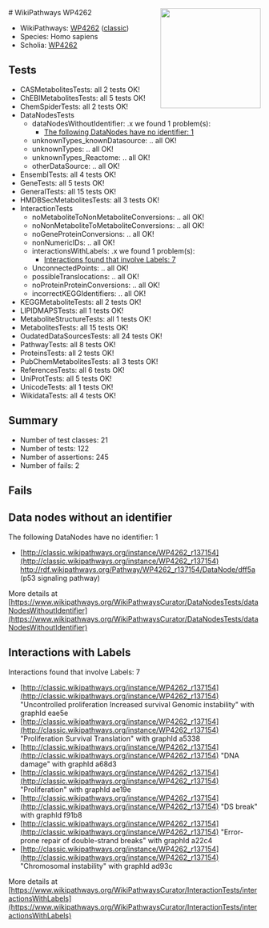 <img style="float: right; width: 200px" src="https://upload.wikimedia.org/wikipedia/commons/thumb/8/83/Wplogo_with_text_500.png/640px-Wplogo_with_text_500.png" />
# WikiPathways WP4262

* WikiPathways: [WP4262](https://wikipathways.org/pathways/WP4262) ([classic](https://classic.wikipathways.org/instance/WP4262))
* Species: Homo sapiens
* Scholia: [WP4262](https://scholia.toolforge.org/wikipathways/WP4262)
## Tests
* CASMetabolitesTests: all 2 tests OK!
* ChEBIMetabolitesTests: all 5 tests OK!
* ChemSpiderTests: all 2 tests OK!
* DataNodesTests
    * dataNodesWithoutIdentifier: .x we found 1 problem(s):
        * [The following DataNodes have no identifier: 1](#d2d32fa0)
    * unknownTypes_knownDatasource: .. all OK!
    * unknownTypes: .. all OK!
    * unknownTypes_Reactome: .. all OK!
    * otherDataSource: .. all OK!
* EnsemblTests: all 4 tests OK!
* GeneTests: all 5 tests OK!
* GeneralTests: all 15 tests OK!
* HMDBSecMetabolitesTests: all 3 tests OK!
* InteractionTests
    * noMetaboliteToNonMetaboliteConversions: .. all OK!
    * noNonMetaboliteToMetaboliteConversions: .. all OK!
    * noGeneProteinConversions: .. all OK!
    * nonNumericIDs: .. all OK!
    * interactionsWithLabels: .x we found 1 problem(s):
        * [Interactions found that involve Labels: 7](#630d267e)
    * UnconnectedPoints: .. all OK!
    * possibleTranslocations: .. all OK!
    * noProteinProteinConversions: .. all OK!
    * incorrectKEGGIdentifiers: .. all OK!
* KEGGMetaboliteTests: all 2 tests OK!
* LIPIDMAPSTests: all 1 tests OK!
* MetaboliteStructureTests: all 1 tests OK!
* MetabolitesTests: all 15 tests OK!
* OudatedDataSourcesTests: all 24 tests OK!
* PathwayTests: all 8 tests OK!
* ProteinsTests: all 2 tests OK!
* PubChemMetabolitesTests: all 3 tests OK!
* ReferencesTests: all 6 tests OK!
* UniProtTests: all 5 tests OK!
* UnicodeTests: all 1 tests OK!
* WikidataTests: all 4 tests OK!


## Summary

* Number of test classes: 21
* Number of tests: 122
* Number of assertions: 245
* Number of fails: 2

## Fails

<a name="d2d32fa0" />

## Data nodes without an identifier

The following DataNodes have no identifier: 1

* [http://classic.wikipathways.org/instance/WP4262_r137154](http://classic.wikipathways.org/instance/WP4262_r137154) http://rdf.wikipathways.org/Pathway/WP4262_r137154/DataNode/dff5a (p53 signaling
pathway)


More details at [https://www.wikipathways.org/WikiPathwaysCurator/DataNodesTests/dataNodesWithoutIdentifier](https://www.wikipathways.org/WikiPathwaysCurator/DataNodesTests/dataNodesWithoutIdentifier)

<a name="630d267e" />

## Interactions with Labels

Interactions found that involve Labels: 7

* [http://classic.wikipathways.org/instance/WP4262_r137154](http://classic.wikipathways.org/instance/WP4262_r137154) "Uncontrolled proliferation
Increased survival
Genomic instability" with graphId eae5e
* [http://classic.wikipathways.org/instance/WP4262_r137154](http://classic.wikipathways.org/instance/WP4262_r137154) "Proliferation
Survival
Translation" with graphId a5338
* [http://classic.wikipathways.org/instance/WP4262_r137154](http://classic.wikipathways.org/instance/WP4262_r137154) "DNA damage" with graphId a68d3
* [http://classic.wikipathways.org/instance/WP4262_r137154](http://classic.wikipathways.org/instance/WP4262_r137154) "Proliferation" with graphId ae19e
* [http://classic.wikipathways.org/instance/WP4262_r137154](http://classic.wikipathways.org/instance/WP4262_r137154) "DS break" with graphId f91b8
* [http://classic.wikipathways.org/instance/WP4262_r137154](http://classic.wikipathways.org/instance/WP4262_r137154) "Error-prone repair of
double-strand breaks" with graphId a22c4
* [http://classic.wikipathways.org/instance/WP4262_r137154](http://classic.wikipathways.org/instance/WP4262_r137154) "Chromosomal 
instability" with graphId ad93c


More details at [https://www.wikipathways.org/WikiPathwaysCurator/InteractionTests/interactionsWithLabels](https://www.wikipathways.org/WikiPathwaysCurator/InteractionTests/interactionsWithLabels)

